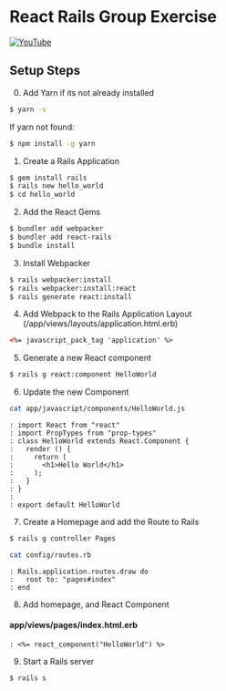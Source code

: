 # React Rails Group Exercise

[![YouTube](http://img.youtube.com/vi/ZkYxPZcISGQ/0.jpg)](https://www.youtube.com/watch?v=ZkYxPZcISGQ)

## Setup Steps

0) Add Yarn if its not already installed
```bash
$ yarn -v 
```
If yarn not found:

```bash
$ npm install -g yarn
```

1) Create a Rails Application
```bash
$ gem install rails
$ rails new hello_world
$ cd hello_world
```

2) Add the React Gems
```bash
$ bundler add webpacker
$ bundler add react-rails
$ bundle install
```

3) Install Webpacker
```bash
$ rails webpacker:install
$ rails webpacker:install:react
$ rails generate react:install
```

4) Add Webpack to the Rails Application Layout (/app/views/layouts/application.html.erb)
```html
<%= javascript_pack_tag 'application' %>
```

5) Generate a new React component
```bash
$ rails g react:component HelloWorld
```

6) Update the new Component
```bash
cat app/javascript/components/HelloWorld.js
```
```result
: import React from "react"
: import PropTypes from "prop-types"
: class HelloWorld extends React.Component {
:   render () {
:     return (
:       <h1>Hello World</h1>
:     );
:   }
: }
:
: export default HelloWorld
```

7) Create a Homepage and add the Route to Rails

```bash
$ rails g controller Pages
```
```bash
cat config/routes.rb
```
```result
: Rails.application.routes.draw do
:   root to: "pages#index"
: end
```

8) Add homepage, and React Component

#### app/views/pages/index.html.erb
```result
: <%= react_component("HelloWorld") %>
```

9) Start a Rails server

```bash
$ rails s
```
